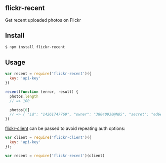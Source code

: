 ## flickr-recent

Get recent uploaded photos on Flickr

## Install

```bash
$ npm install flickr-recent
```

## Usage

```js
var recent = require('flickr-recent')({
  key: 'api-key'
})

recent(function (error, result) {
  photos.length
  // => 100

  photos[0]
  // => { "id": "14261747769", "owner": "38040930@N05", "secret": "ed6e9380d7", "server": "2925", "farm": 3, "title": "Desert Camo BumbleBot one off #mikedie #bumblebot #resin #dunny #rwk #transformers #bumblebee #camo  Mikedie.bigcartel.com", "ispublic": 1, "isfriend": 0, "isfamily": 0 }
})
```

[flickr-client](http://github.com/npm-flickr/flickr-client) can be passed to avoid repeating auth options:

```js
var client = require('flickr-client')({
  key: 'api-key'
});

var recent = require('flickr-recent')(client)
```
